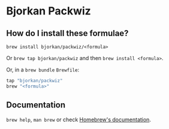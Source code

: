 # Bjorkan Packwiz

## How do I install these formulae?

`brew install bjorkan/packwiz/<formula>`

Or `brew tap bjorkan/packwiz` and then `brew install <formula>`.

Or, in a `brew bundle` `Brewfile`:

```ruby
tap "bjorkan/packwiz"
brew "<formula>"
```

## Documentation

`brew help`, `man brew` or check [Homebrew's documentation](https://docs.brew.sh).
